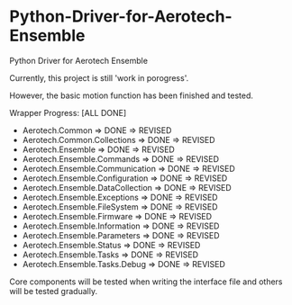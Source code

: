 # Python-Driver-for-Aerotech-Ensemble
Python Driver for Aerotech Ensemble

Currently, this project is still 'work in porogress'.

However, the basic motion function has been finished and tested.

Wrapper Progress: [ALL DONE]

* Aerotech.Common => DONE => REVISED
* Aerotech.Common.Collections => DONE => REVISED
* Aerotech.Ensemble => DONE => REVISED
* Aerotech.Ensemble.Commands => DONE => REVISED
* Aerotech.Ensemble.Communication => DONE => REVISED
* Aerotech.Ensemble.Configuration => DONE => REVISED
* Aerotech.Ensemble.DataCollection => DONE => REVISED
* Aerotech.Ensemble.Exceptions => DONE => REVISED
* Aerotech.Ensemble.FileSystem => DONE => REVISED
* Aerotech.Ensemble.Firmware => DONE => REVISED
* Aerotech.Ensemble.Information => DONE => REVISED
* Aerotech.Ensemble.Parameters => DONE => REVISED
* Aerotech.Ensemble.Status => DONE => REVISED
* Aerotech.Ensemble.Tasks => DONE => REVISED
* Aerotech.Ensemble.Tasks.Debug => DONE => REVISED

Core components will be tested when writing the interface file and others will be tested gradually.



